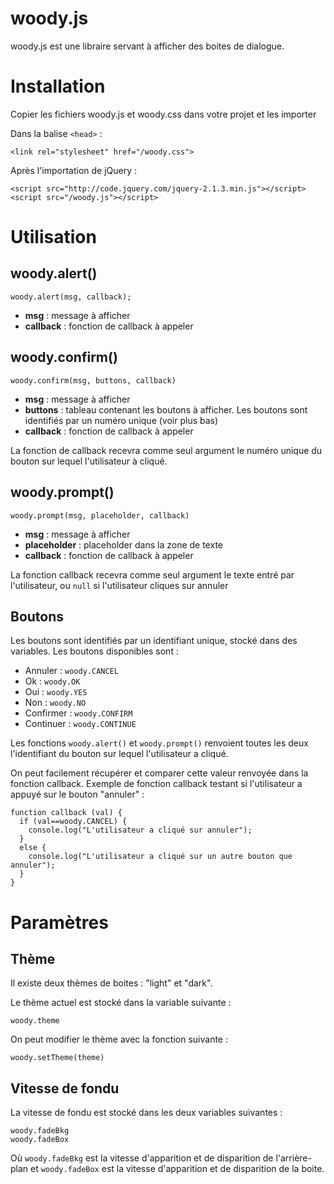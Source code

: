 # woody.js

woody.js est une libraire servant à afficher des boites de dialogue.

# Installation

Copier les fichiers woody.js et woody.css dans votre projet et les importer

Dans la balise `<head>` :

    <link rel="stylesheet" href="/woody.css">
    
Après l'importation de jQuery :

    <script src="http://code.jquery.com/jquery-2.1.3.min.js"></script>
    <script src="/woody.js"></script>

# Utilisation

## woody.alert()

    woody.alert(msg, callback);
  
* **msg** : message à afficher
* **callback** : fonction de callback à appeler

## woody.confirm()

    woody.confirm(msg, buttons, callback)
    
* **msg** : message à afficher
* **buttons** : tableau contenant les boutons à afficher. Les boutons sont identifiés par un numéro unique (voir plus bas)
* **callback** : fonction de callback à appeler

La fonction de callback recevra comme seul argument le numéro unique du bouton sur lequel l'utilisateur à cliqué.

## woody.prompt() 

    woody.prompt(msg, placeholder, callback)
  
* **msg** : message à afficher
* **placeholder** : placeholder dans la zone de texte
* **callback** : fonction de callback à appeler

La fonction callback recevra comme seul argument le texte entré par l'utilisateur, ou `null` si l'utilisateur cliques sur annuler

## Boutons

Les boutons sont identifiés par un identifiant unique, stocké dans des variables. Les boutons disponibles sont :

* Annuler : `woody.CANCEL`
* Ok : `woody.OK`
* Oui : `woody.YES`
* Non : `woody.NO`
* Confirmer : `woody.CONFIRM`
* Continuer : `woody.CONTINUE`

Les fonctions `woody.alert()` et `woody.prompt()` renvoient toutes les deux l'identifiant du bouton sur lequel l'utilisateur a cliqué.

On peut facilement récupérer et comparer cette valeur renvoyée dans la fonction callback. Exemple de fonction callback testant si l'utilisateur a appuyé sur le bouton "annuler" :

    function callback (val) {
      if (val==woody.CANCEL) {
        console.log("L'utilisateur a cliqué sur annuler");
      }
      else {
        console.log("L'utilisateur a cliqué sur un autre bouton que annuler");
      }
    }

# Paramètres

## Thème 

Il existe deux thèmes de boites : "light" et "dark".

Le thème actuel est stocké dans la variable suivante :

    woody.theme
    
On peut modifier le thème avec la fonction suivante :

    woody.setTheme(theme)

## Vitesse de fondu

La vitesse de fondu est stocké dans les deux variables suivantes :

    woody.fadeBkg
    woody.fadeBox
    
Où `woody.fadeBkg` est la vitesse d'apparition et de disparition de l'arrière-plan et `woody.fadeBox` est la vitesse d'apparition et de disparition de la boite.
